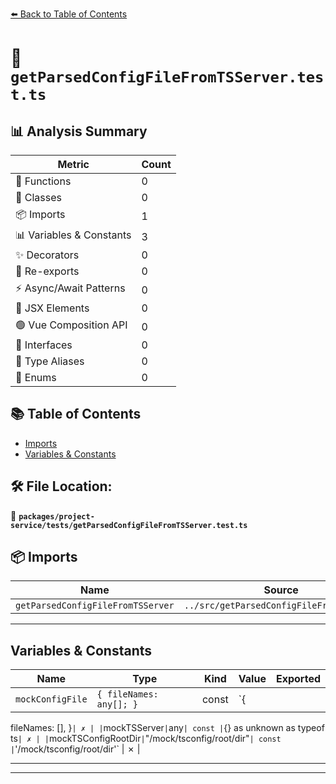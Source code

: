 [⬅️ Back to Table of Contents](../../../index.md)

# 📄 `getParsedConfigFileFromTSServer.test.ts`

## 📊 Analysis Summary

| Metric | Count |
|--------|-------|
| 🔧 Functions | 0 |
| 🧱 Classes | 0 |
| 📦 Imports | 1 |
| 📊 Variables & Constants | 3 |
| ✨ Decorators | 0 |
| 🔄 Re-exports | 0 |
| ⚡ Async/Await Patterns | 0 |
| 💠 JSX Elements | 0 |
| 🟢 Vue Composition API | 0 |
| 📐 Interfaces | 0 |
| 📑 Type Aliases | 0 |
| 🎯 Enums | 0 |

## 📚 Table of Contents

- [Imports](#imports)
- [Variables & Constants](#variables-constants)

## 🛠️ File Location:
📂 **`packages/project-service/tests/getParsedConfigFileFromTSServer.test.ts`**

## 📦 Imports

| Name | Source |
|------|--------|
| `getParsedConfigFileFromTSServer` | `../src/getParsedConfigFileFromTSServer` |


---

## Variables & Constants

| Name | Type | Kind | Value | Exported |
|------|------|------|-------|----------|
| `mockConfigFile` | `{ fileNames: any[]; }` | const | `{
  fileNames: [],
}` | ✗ |
| `mockTSServer` | `any` | const | `{} as unknown as typeof ts` | ✗ |
| `mockTSConfigRootDir` | `"/mock/tsconfig/root/dir"` | const | `'/mock/tsconfig/root/dir'` | ✗ |


---


---